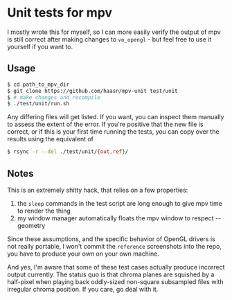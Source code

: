 # Unit tests for mpv

I mostly wrote this for myself, so I can more easily verify the output of mpv
is still correct after making changes to `vo_opengl` - but feel free to use it
yourself if you want to.

## Usage

```bash
$ cd path_to_mpv_dir
$ git clone https://github.com/haasn/mpv-unit test/unit
$ # make changes and recompile
$ ./test/unit/run.sh
```

Any differing files will get listed. If you want, you can inspect them
manually to assess the extent of the error. If you're positive that the new
file is correct, or if this is your first time running the tests, you can copy
over the results using the equivalent of

```bash
$ rsync -r --del ./test/unit/{out,ref}/
```

## Notes

This is an extremely shitty hack, that relies on a few properties:

1. the `sleep` commands in the test script are long enough to give mpv time to
   render the thing
2. my window manager automatically floats the mpv window to respect --geometry

Since these assumptions, and the specific behavior of OpenGL drivers is not
really portable, I won't commit the `reference` screenshots into the repo, you
have to produce your own on your own machine.

And yes, I'm aware that some of these test cases actually produce incorrect
output currently. The status quo is that chroma planes are squished by a
half-pixel when playing back oddly-sized non-square subsampled files with
irregular chroma position. If you care, go deal with it.
